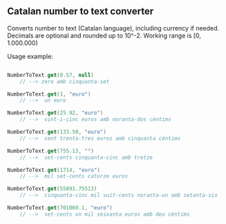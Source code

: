 ## Catalan number to text converter

Converts number to text (Catalan language), including currency if needed.
Decimals are optional and rounded up to 10^-2.
Working range is [0, 1.000.000)

Usage example:

```kotlin

NumberToText.get(0.57, null)
    // --> zero amb cinquanta-set

NumberToText.get(1, "euro")
    // -->  un euro

NumberToText.get(25.92, "euro")
    // -->  vint-i-cinc euros amb noranta-dos cèntims

NumberToText.get(133.50, "euro")
    // -->  cent trenta-tres euros amb cinquanta cèntims

NumberToText.get(755.13, "")
    // -->  set-cents cinquanta-cinc amb tretze

NumberToText.get(1714, "euro")
    // -->  mil set-cents catorze euros

NumberToText.get(55891.75513)
    // -->  cinquanta-cinc mil vuit-cents noranta-un amb setanta-sis

NumberToText.get(701060.1, "euro")
    // -->  set-cents un mil seixanta euros amb deu cèntims
```
